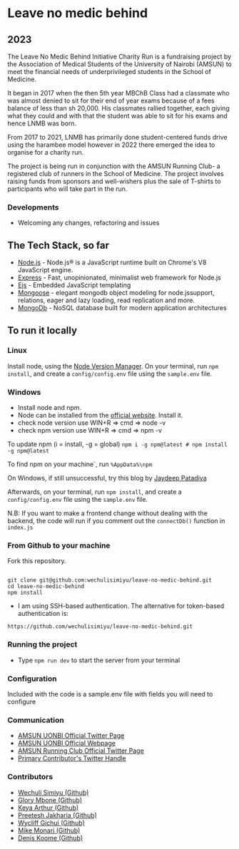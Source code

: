# Leave no medic behind

## 2023

The Leave No Medic Behind Initiative Charity Run is a fundraising project by the Association of Medical Students of the University of Nairobi (AMSUN) to meet the financial needs of underprivileged students in the School of Medicine.

It began in 2017 when the then 5th year MBChB Class had a classmate who was almost denied to sit for their end of year exams because of a fees balance of less than sh 20,000. His classmates rallied together, each giving what they could and with that the student was able to sit for his exams and hence LNMB was born.

From 2017 to 2021, LNMB has primarily done student-centered funds drive using the harambee model however in 2022 there emerged the idea to organise for a charity run.

The project is being run in conjunction with the AMSUN Running Club- a registered club of runners in the School of Medicine. The project involves raising funds from sponsors and well-wishers plus the sale of T-shirts to participants who will take part in the run.

### Developments

- Welcoming any changes, refactoring and issues

## The Tech Stack, so far

- [Node.js](https://nodejs.org) - Node.js® is a JavaScript runtime built on Chrome's V8 JavaScript engine.
- [Express](https://expressjs.com//) - Fast, unopinionated, minimalist web framework for Node.js
- [Ejs](https://ejs.co/) - Embedded JavaScript templating
- [Mongoose](https://mongoosejs.com/) - elegant mongodb object modeling for node.jssupport, relations, eager and lazy loading, read replication and more.
- [MongoDb](https://www.mongodb.com/) - NoSQL database built for modern application architectures

## To run it locally

### Linux

Install node, using the [Node Version Manager](https://github.com/nvm-sh/nvm "Official Node Version Manager Github page").
On your terminal, run ```npm install```, and create a `config/config.env` file using the `sample.env` file.

### Windows

- Install node and npm.
- Node can be installed from the [official website](https://nodejs.org/en/). Install it.
- check node version use WIN+R => cmd => node -v
- check npm version use WIN+R => cmd => npm -v

To update npm (i = install, -g = global)
```npm i -g npm@latest # npm install -g npm@latest```

To find npm on your machine`, run
```%AppData%\npm```

On Windows, if still unsuccessful, try this blog by [Jaydeep Patadiya](https://radixweb.com/blog/installing-npm-and-nodejs-on-windows-and-mac)

Afterwards, on your terminal, run ```npm install```, and create a `config/config.env` file using the `sample.env` file.

N.B: If you want to make a frontend change without dealing with the backend, the code will run if you comment out the `connectDb()` function in `index.js`

### From Github to your machine

Fork this repository.

```

git clone git@github.com:wechulisimiyu/leave-no-medic-behind.git
cd leave-no-medic-behind
npm install
```

- I am using SSH-based authentication. The alternative for token-based authentication is:

```
https://github.com/wechulisimiyu/leave-no-medic-behind.git
```

### Running the project
- Type `npm run dev` to start the server from your terminal

### Configuration

Included with the code is a sample.env file with fields you will need to configure

### Communication

<ul>
    <li><a href="https://twitter.com/amsunuonbi">AMSUN UONBI Official Twitter Page</a></li>
    <li><a href="https://www.amsun-uon.org/">AMSUN UONBI Official Webpage</a></li>
    <li><a href="https://twitter.com/AMSUNrunning">AMSUN Running Club Official Twitter Page</a></li>
    <li><a href="https://twitter.com/wechuli_eugene">Primary Contributor's Twitter Handle</a></li>
</ul>

### Contributors

- [Wechuli Simiyu (Github)](https://github.com/wechulisimiyu)
- [Glory Mbone (Github)](https://github.com/glohvall)
- [Keya Arthur (Github)](https://github.com/DR-Yakes)
- [Preetesh Jakharia (Github)](https://github.com/Pr33t3sh)
- [Wycliff Gichui (Github)](https://github.com/W-Gichui)
- [Mike Monari (Github)](https://github.com/mikemonari)
- [Denis Koome (Github)](https://github.com/koomedkm)                                     
